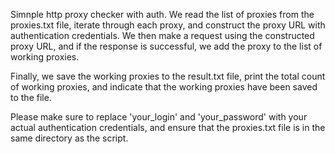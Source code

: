 Simnple http proxy checker with auth. We read the list of proxies from the proxies.txt file, iterate through each proxy, and construct the proxy URL with authentication credentials. We then make a request using the constructed proxy URL, and if the response is successful, we add the proxy to the list of working proxies.

Finally, we save the working proxies to the result.txt file, print the total count of working proxies, and indicate that the working proxies have been saved to the file.

Please make sure to replace 'your_login' and 'your_password' with your actual authentication credentials, and ensure that the proxies.txt file is in the same directory as the script.
